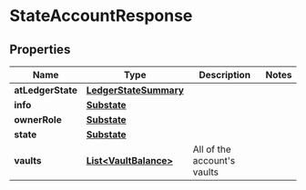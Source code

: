 

# StateAccountResponse


## Properties

| Name | Type | Description | Notes |
|------------ | ------------- | ------------- | -------------|
|**atLedgerState** | [**LedgerStateSummary**](LedgerStateSummary.md) |  |  |
|**info** | [**Substate**](Substate.md) |  |  |
|**ownerRole** | [**Substate**](Substate.md) |  |  |
|**state** | [**Substate**](Substate.md) |  |  |
|**vaults** | [**List&lt;VaultBalance&gt;**](VaultBalance.md) | All of the account&#39;s vaults |  |



